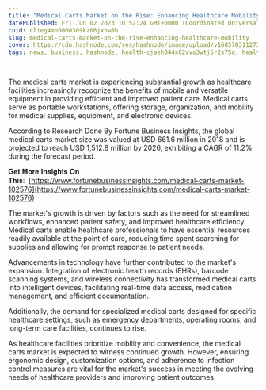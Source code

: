 ```yaml
---
title: "Medical Carts Market on the Rise: Enhancing Healthcare Mobility"
datePublished: Fri Jun 02 2023 10:52:24 GMT+0000 (Coordinated Universal Time)
cuid: clieg4mh0000309kz06jxhw8h
slug: medical-carts-market-on-the-rise-enhancing-healthcare-mobility
cover: https://cdn.hashnode.com/res/hashnode/image/upload/v1685703112733/6f3cee05-1276-4685-8339-ca2e7178f207.png
tags: news, business, hashnode, health-cjaeh844x02vvo3wtj5r2s75q, healthcare

---
```


The medical carts market is experiencing substantial growth as healthcare facilities increasingly recognize the benefits of mobile and versatile equipment in providing efficient and improved patient care. Medical carts serve as portable workstations, offering storage, organization, and mobility for medical supplies, equipment, and electronic devices.

According to Research Done By Fortune Business Insights, the global medical carts market size was valued at USD 661.6 million in 2018 and is projected to reach USD 1,512.8 million by 2026, exhibiting a CAGR of 11.2% during the forecast period.

𝐆𝐞𝐭 𝐌𝐨𝐫𝐞 𝐈𝐧𝐬𝐢𝐠𝐡𝐭𝐬 𝐎𝐧 𝐓𝐡𝐢𝐬:  [https://www.fortunebusinessinsights.com/medical-carts-market-102576](https://www.fortunebusinessinsights.com/medical-carts-market-102576)

The market's growth is driven by factors such as the need for streamlined workflows, enhanced patient safety, and improved healthcare efficiency. Medical carts enable healthcare professionals to have essential resources readily available at the point of care, reducing time spent searching for supplies and allowing for prompt response to patient needs.

Advancements in technology have further contributed to the market's expansion. Integration of electronic health records (EHRs), barcode scanning systems, and wireless connectivity has transformed medical carts into intelligent devices, facilitating real-time data access, medication management, and efficient documentation.

Additionally, the demand for specialized medical carts designed for specific healthcare settings, such as emergency departments, operating rooms, and long-term care facilities, continues to rise.

As healthcare facilities prioritize mobility and convenience, the medical carts market is expected to witness continued growth. However, ensuring ergonomic design, customization options, and adherence to infection control measures are vital for the market's success in meeting the evolving needs of healthcare providers and improving patient outcomes.